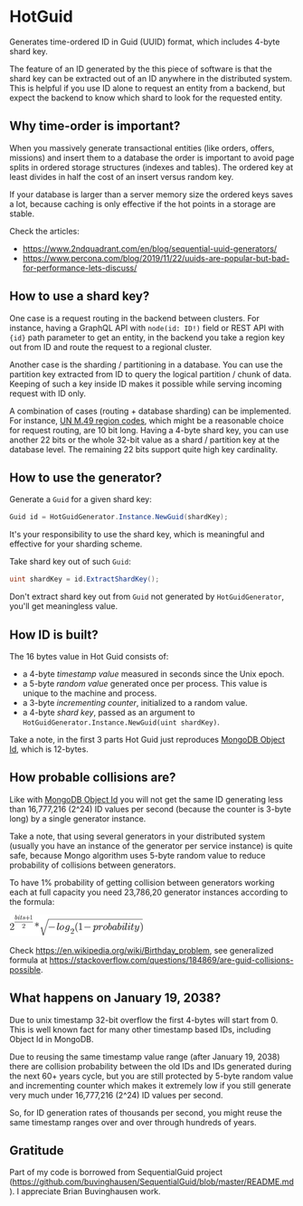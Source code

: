 HotGuid
=======
Generates time-ordered ID in Guid (UUID) format, which includes 4-byte shard key. 

The feature of an ID generated by the this piece of software is that the shard key can be extracted out of an ID anywhere in the distributed system. This is helpful if you use ID alone to request an entity from a backend, but expect the backend to know which shard to look for the requested entity.

Why time-order is important?
----------------------------
When you massively generate transactional entities (like orders, offers, missions) and insert them to a database the order is important to avoid page splits in ordered storage structures (indexes and tables). The ordered key at least divides in half the cost of an insert versus random key.

If your database is larger than a server memory size the ordered keys saves a lot, because caching is only effective if the hot points in a storage are stable.

Check the articles:

- https://www.2ndquadrant.com/en/blog/sequential-uuid-generators/
- https://www.percona.com/blog/2019/11/22/uuids-are-popular-but-bad-for-performance-lets-discuss/

How to use a shard key?
---------------------
One case is a request routing in the backend between clusters. For instance, having a GraphQL API with `node(id: ID!)` field or REST API with `{id}` path parameter to get an entity, in the backend you take a region key out from ID and route the request to a regional cluster.

Another case is the sharding / partitioning in a database. You can use the partition key extracted from ID to query the logical partition / chunk of data. Keeping of such a key inside ID makes it possible while serving incoming request with ID only.

A combination of cases (routing + database sharding) can be implemented. For instance, [UN M.49 region codes](https://unstats.un.org/unsd/methodology/m49/), which might be a reasonable choice for request routing, are 10 bit long. Having a 4-byte shard key, you can use another 22 bits or the whole 32-bit value as a shard / partition key at the database level. The remaining 22 bits support quite high key cardinality.

## How to use the generator?

Generate a `Guid` for a given shard key:

```csharp
Guid id = HotGuidGenerator.Instance.NewGuid(shardKey);
```

It's your responsibility to use the shard key, which is meaningful and effective for your sharding scheme.

Take shard key out of such `Guid`:

```csharp
uint shardKey = id.ExtractShardKey();
```

Don't extract shard key out from `Guid` not generated by `HotGuidGenerator`, you'll get meaningless value.

## How ID is built?

The 16 bytes value in Hot Guid consists of:

- a 4-byte *timestamp value* measured in seconds since the Unix epoch.
- a 5-byte *random value* generated once per process. This value is unique to the machine and process.
- a 3-byte *incrementing counter*, initialized to a random value.
- a 4-byte *shard key*, passed as an argument to `HotGuidGenerator.Instance.NewGuid(uint shardKey)`.

Take a note, in the first 3 parts Hot Guid just reproduces [MongoDB Object Id](https://docs.mongodb.com/manual/reference/method/ObjectId/), which is 12-bytes.

## How probable collisions are?

Like with [MongoDB Object Id](https://docs.mongodb.com/manual/reference/method/ObjectId/) you will not get the same ID generating less than 16,777,216 (2^24) ID values per second (because the counter is 3-byte long) by a single generator instance.

Take a note, that using several generators in your distributed system (usually you have an instance of the generator per service instance) is quite safe, because Mongo algorithm uses 5-byte random value to reduce probability of collisions between generators.

To have 1% probability of getting collision between generators working each at full capacity you need 23,786,20 generator instances according to the formula:

![probability_formula](./.attachments/probability_formula.png)

Check https://en.wikipedia.org/wiki/Birthday_problem, see generalized formula at https://stackoverflow.com/questions/184869/are-guid-collisions-possible.

## What happens on January 19, 2038?

Due to unix timestamp 32-bit overflow the first 4-bytes will start from 0. This is well known fact for many other timestamp based IDs, including Object Id in MongoDB.

Due to reusing the same timestamp value range (after January 19, 2038) there are collision probability between the old IDs and IDs generated during the next 60+ years cycle, but you are still protected by 5-byte random value and incrementing counter which makes it extremely low if you still generate very much under 16,777,216 (2^24) ID values per second.

So, for ID generation rates of thousands per second, you might reuse the same timestamp ranges over and over through hundreds of years.

Gratitude
---------

Part of my code is borrowed from SequentialGuid project (https://github.com/buvinghausen/SequentialGuid/blob/master/README.md). I appreciate Brian Buvinghausen work.
